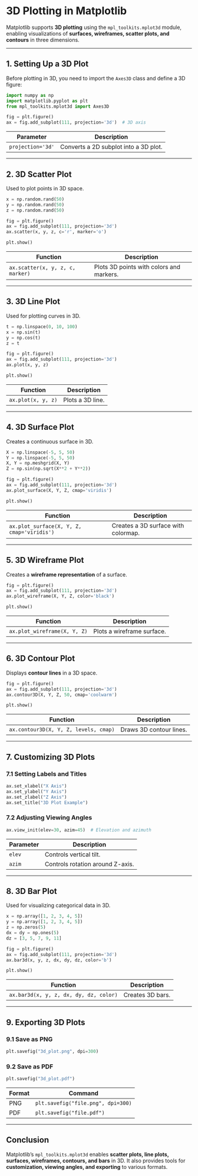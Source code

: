 # **3D Plotting in Matplotlib**  

Matplotlib supports **3D plotting** using the `mpl_toolkits.mplot3d` module, enabling visualizations of **surfaces, wireframes, scatter plots, and contours** in three dimensions.

---

## **1. Setting Up a 3D Plot**  

Before plotting in 3D, you need to import the `Axes3D` class and define a 3D figure:

```python
import numpy as np
import matplotlib.pyplot as plt
from mpl_toolkits.mplot3d import Axes3D

fig = plt.figure()
ax = fig.add_subplot(111, projection='3d')  # 3D axis
```

| Parameter | Description |
|-----------|-------------|
| `projection='3d'` | Converts a 2D subplot into a 3D plot. |

---

## **2. 3D Scatter Plot**  

Used to plot points in 3D space.  

```python
x = np.random.rand(50)
y = np.random.rand(50)
z = np.random.rand(50)

fig = plt.figure()
ax = fig.add_subplot(111, projection='3d')
ax.scatter(x, y, z, c='r', marker='o')

plt.show()
```

| Function | Description |
|----------|-------------|
| `ax.scatter(x, y, z, c, marker)` | Plots 3D points with colors and markers. |

---

## **3. 3D Line Plot**  

Used for plotting curves in 3D.  

```python
t = np.linspace(0, 10, 100)
x = np.sin(t)
y = np.cos(t)
z = t

fig = plt.figure()
ax = fig.add_subplot(111, projection='3d')
ax.plot(x, y, z)

plt.show()
```

| Function | Description |
|----------|-------------|
| `ax.plot(x, y, z)` | Plots a 3D line. |

---

## **4. 3D Surface Plot**  

Creates a continuous surface in 3D.  

```python
X = np.linspace(-5, 5, 50)
Y = np.linspace(-5, 5, 50)
X, Y = np.meshgrid(X, Y)
Z = np.sin(np.sqrt(X**2 + Y**2))

fig = plt.figure()
ax = fig.add_subplot(111, projection='3d')
ax.plot_surface(X, Y, Z, cmap='viridis')

plt.show()
```

| Function | Description |
|----------|-------------|
| `ax.plot_surface(X, Y, Z, cmap='viridis')` | Creates a 3D surface with colormap. |

---

## **5. 3D Wireframe Plot**  

Creates a **wireframe representation** of a surface.  

```python
fig = plt.figure()
ax = fig.add_subplot(111, projection='3d')
ax.plot_wireframe(X, Y, Z, color='black')

plt.show()
```

| Function | Description |
|----------|-------------|
| `ax.plot_wireframe(X, Y, Z)` | Plots a wireframe surface. |

---

## **6. 3D Contour Plot**  

Displays **contour lines** in a 3D space.  

```python
fig = plt.figure()
ax = fig.add_subplot(111, projection='3d')
ax.contour3D(X, Y, Z, 50, cmap='coolwarm')

plt.show()
```

| Function | Description |
|----------|-------------|
| `ax.contour3D(X, Y, Z, levels, cmap)` | Draws 3D contour lines. |

---

## **7. Customizing 3D Plots**  

### **7.1 Setting Labels and Titles**  
```python
ax.set_xlabel("X Axis")
ax.set_ylabel("Y Axis")
ax.set_zlabel("Z Axis")
ax.set_title("3D Plot Example")
```

### **7.2 Adjusting Viewing Angles**  
```python
ax.view_init(elev=30, azim=45)  # Elevation and azimuth
```

| Parameter | Description |
|-----------|-------------|
| `elev` | Controls vertical tilt. |
| `azim` | Controls rotation around Z-axis. |

---

## **8. 3D Bar Plot**  

Used for visualizing categorical data in 3D.  

```python
x = np.array([1, 2, 3, 4, 5])
y = np.array([1, 2, 3, 4, 5])
z = np.zeros(5)
dx = dy = np.ones(5)
dz = [3, 5, 7, 9, 11]

fig = plt.figure()
ax = fig.add_subplot(111, projection='3d')
ax.bar3d(x, y, z, dx, dy, dz, color='b')

plt.show()
```

| Function | Description |
|----------|-------------|
| `ax.bar3d(x, y, z, dx, dy, dz, color)` | Creates 3D bars. |

---

## **9. Exporting 3D Plots**  

### **9.1 Save as PNG**
```python
plt.savefig("3d_plot.png", dpi=300)
```

### **9.2 Save as PDF**
```python
plt.savefig("3d_plot.pdf")
```

| Format | Command |
|--------|----------|
| PNG | `plt.savefig("file.png", dpi=300)` |
| PDF | `plt.savefig("file.pdf")` |

---

## **Conclusion**  
Matplotlib’s `mpl_toolkits.mplot3d` enables **scatter plots, line plots, surfaces, wireframes, contours, and bars** in 3D. It also provides tools for **customization, viewing angles, and exporting** to various formats.